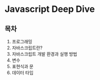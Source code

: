 # Javascript Deep Dive

## 목차

1. 프로그래밍
2. 자바스크립트란?
3. 자바스크립트 개발 환경과 실행 방법
4. 변수
5. 표현식과 문
6. 데이터 타입
